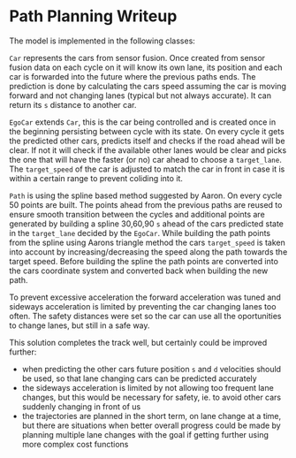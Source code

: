 # Path Planning Writeup

The model is implemented in the following classes:

`Car` represents the cars from sensor fusion. Once created from sensor fusion data on each cycle on it will know its own lane, its position and each car is forwarded into the future where the previous paths ends. The prediction is done by calculating the cars speed assuming the car is moving forward and not changing lanes (typical but not always accurate). It can return its `s` distance to another car.

`EgoCar` extends `Car`, this is the car being controlled and is created once in the beginning persisting between cycle with its state. On every cycle it gets the predicted other cars, predicts itself and checks if the road ahead will be clear. If not it will check if the available other lanes would be clear and picks the one that will have the faster (or no) car ahead to choose a `target_lane`. The `target_speed` of the car is adjusted to match the car in front in case it is within a certain range to prevent coliding into it.

`Path` is using the spline based method suggested by Aaron. On every cycle 50 points are built. The points ahead from the previous paths are reused to ensure smooth transition between the cycles and additional points are generated by building a spline 30,60,90 `s` ahead of the cars predicted state in the `target_lane` decided by the `EgoCar`. While building the path points from the spline using Aarons triangle method the cars `target_speed` is taken into account by increasing/decreasing the speed along the path towards the target speed. Before building the spline the path points are converted into the cars coordinate system and converted back when building the new path.

To prevent excessive acceleration the forward acceleration was tuned and sideways acceleration is limited by preventing the car changing lanes too often. The safety distances were set so the car can use all the oportunities to change lanes, but still in a safe way.

This solution completes the track well, but certainly could be improved further:

* when predicting the other cars future position `s` and `d` velocities should be used, so that lane changing cars can be predicted accurately
* the sideways acceleration is limited by not allowing too frequent lane changes, but this would be necessary for safety, ie. to avoid other cars suddenly changing in front of us
* the trajectories are planned in the short term, on lane change at a time, but there are situations when better overall progress could be made by planning multiple lane changes with the goal if getting further using more complex cost functions
